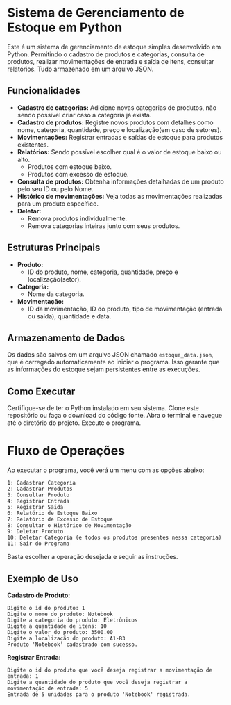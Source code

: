 # Sistema de Gerenciamento de Estoque em Python

Este é um sistema de gerenciamento de estoque simples desenvolvido em Python.
Permitindo o cadastro de produtos e categorias, consulta de produtos, realizar movimentações de entrada e saída de itens, consultar relatórios.
Tudo armazenado em um arquivo JSON.

## Funcionalidades

- **Cadastro de categorias:** Adicione novas categorias de produtos, não sendo possível criar caso a categoria já exista.
- **Cadastro de produtos:** Registre novos produtos com detalhes como nome, categoria, quantidade, preço e localização(em caso de setores).
- **Movimentações:** Registrar entradas e saídas de estoque para produtos existentes.
- **Relatórios:** Sendo possível escolher qual é o valor de estoque baixo ou alto.
  - Produtos com estoque baixo.
  - Produtos com excesso de estoque.
- **Consulta de produtos:** Obtenha informações detalhadas de um produto pelo seu ID ou pelo Nome.
- **Histórico de movimentações:** Veja todas as movimentações realizadas para um produto específico.
- **Deletar:**
  - Remova produtos individualmente.
  - Remova categorias inteiras junto com seus produtos.

## Estruturas Principais

- **Produto:** 
  - ID do produto, nome, categoria, quantidade, preço e localização(setor).
- **Categoria:** 
  - Nome da categoria.
- **Movimentação:** 
  - ID da movimentação, ID do produto, tipo de movimentação (entrada ou saída), quantidade e data.

## Armazenamento de Dados

Os dados são salvos em um arquivo JSON chamado `estoque_data.json`, que é carregado automaticamente ao iniciar o programa. Isso garante que as informações do estoque sejam persistentes entre as execuções.

## Como Executar

Certifique-se de ter o Python instalado em seu sistema.
Clone este repositório ou faça o download do código fonte.
Abra o terminal e navegue até o diretório do projeto.
Execute o programa.

# Fluxo de Operações
Ao executar o programa, você verá um menu com as opções abaixo:

```
1: Cadastrar Categoria
2: Cadastrar Produtos
3: Consultar Produto
4: Registrar Entrada
5: Registrar Saída
6: Relatório de Estoque Baixo
7: Relatório de Excesso de Estoque
8: Consultar o Histórico de Movimentação
9: Deletar Produto
10: Deletar Categoria (e todos os produtos presentes nessa categoria)
11: Sair do Programa
```

Basta escolher a operação desejada e seguir as instruções.

## Exemplo de Uso

**Cadastro de Produto:**

```
Digite o id do produto: 1
Digite o nome do produto: Notebook
Digite a categoria do produto: Eletrônicos
Digite a quantidade de itens: 10
Digite o valor do produto: 3500.00
Digite a localização do produto: A1-B3
Produto 'Notebook' cadastrado com sucesso.
```

**Registrar Entrada:**

```
Digite o id do produto que você deseja registrar a movimentação de entrada: 1
Digite a quantidade do produto que você deseja registrar a movimentação de entrada: 5
Entrada de 5 unidades para o produto 'Notebook' registrada.
```
